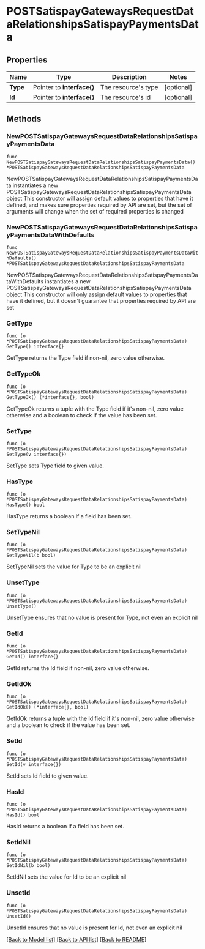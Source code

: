 # POSTSatispayGatewaysRequestDataRelationshipsSatispayPaymentsData

## Properties

Name | Type | Description | Notes
------------ | ------------- | ------------- | -------------
**Type** | Pointer to **interface{}** | The resource&#39;s type | [optional] 
**Id** | Pointer to **interface{}** | The resource&#39;s id | [optional] 

## Methods

### NewPOSTSatispayGatewaysRequestDataRelationshipsSatispayPaymentsData

`func NewPOSTSatispayGatewaysRequestDataRelationshipsSatispayPaymentsData() *POSTSatispayGatewaysRequestDataRelationshipsSatispayPaymentsData`

NewPOSTSatispayGatewaysRequestDataRelationshipsSatispayPaymentsData instantiates a new POSTSatispayGatewaysRequestDataRelationshipsSatispayPaymentsData object
This constructor will assign default values to properties that have it defined,
and makes sure properties required by API are set, but the set of arguments
will change when the set of required properties is changed

### NewPOSTSatispayGatewaysRequestDataRelationshipsSatispayPaymentsDataWithDefaults

`func NewPOSTSatispayGatewaysRequestDataRelationshipsSatispayPaymentsDataWithDefaults() *POSTSatispayGatewaysRequestDataRelationshipsSatispayPaymentsData`

NewPOSTSatispayGatewaysRequestDataRelationshipsSatispayPaymentsDataWithDefaults instantiates a new POSTSatispayGatewaysRequestDataRelationshipsSatispayPaymentsData object
This constructor will only assign default values to properties that have it defined,
but it doesn't guarantee that properties required by API are set

### GetType

`func (o *POSTSatispayGatewaysRequestDataRelationshipsSatispayPaymentsData) GetType() interface{}`

GetType returns the Type field if non-nil, zero value otherwise.

### GetTypeOk

`func (o *POSTSatispayGatewaysRequestDataRelationshipsSatispayPaymentsData) GetTypeOk() (*interface{}, bool)`

GetTypeOk returns a tuple with the Type field if it's non-nil, zero value otherwise
and a boolean to check if the value has been set.

### SetType

`func (o *POSTSatispayGatewaysRequestDataRelationshipsSatispayPaymentsData) SetType(v interface{})`

SetType sets Type field to given value.

### HasType

`func (o *POSTSatispayGatewaysRequestDataRelationshipsSatispayPaymentsData) HasType() bool`

HasType returns a boolean if a field has been set.

### SetTypeNil

`func (o *POSTSatispayGatewaysRequestDataRelationshipsSatispayPaymentsData) SetTypeNil(b bool)`

 SetTypeNil sets the value for Type to be an explicit nil

### UnsetType
`func (o *POSTSatispayGatewaysRequestDataRelationshipsSatispayPaymentsData) UnsetType()`

UnsetType ensures that no value is present for Type, not even an explicit nil
### GetId

`func (o *POSTSatispayGatewaysRequestDataRelationshipsSatispayPaymentsData) GetId() interface{}`

GetId returns the Id field if non-nil, zero value otherwise.

### GetIdOk

`func (o *POSTSatispayGatewaysRequestDataRelationshipsSatispayPaymentsData) GetIdOk() (*interface{}, bool)`

GetIdOk returns a tuple with the Id field if it's non-nil, zero value otherwise
and a boolean to check if the value has been set.

### SetId

`func (o *POSTSatispayGatewaysRequestDataRelationshipsSatispayPaymentsData) SetId(v interface{})`

SetId sets Id field to given value.

### HasId

`func (o *POSTSatispayGatewaysRequestDataRelationshipsSatispayPaymentsData) HasId() bool`

HasId returns a boolean if a field has been set.

### SetIdNil

`func (o *POSTSatispayGatewaysRequestDataRelationshipsSatispayPaymentsData) SetIdNil(b bool)`

 SetIdNil sets the value for Id to be an explicit nil

### UnsetId
`func (o *POSTSatispayGatewaysRequestDataRelationshipsSatispayPaymentsData) UnsetId()`

UnsetId ensures that no value is present for Id, not even an explicit nil

[[Back to Model list]](../README.md#documentation-for-models) [[Back to API list]](../README.md#documentation-for-api-endpoints) [[Back to README]](../README.md)



